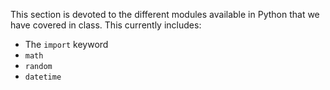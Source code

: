 This section is devoted to the different modules available in Python that we have covered in class. This currently includes:

- The `import` keyword
- `math`
- `random`
- `datetime`
